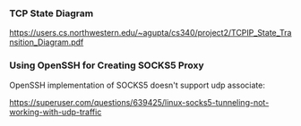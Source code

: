 ### TCP State Diagram

https://users.cs.northwestern.edu/~agupta/cs340/project2/TCPIP_State_Transition_Diagram.pdf

### Using OpenSSH for Creating SOCKS5 Proxy

OpenSSH implementation of SOCKS5 doesn't support udp associate:

https://superuser.com/questions/639425/linux-socks5-tunneling-not-working-with-udp-traffic